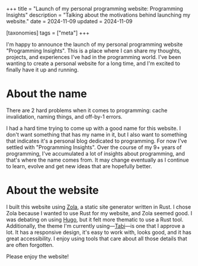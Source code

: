 +++
title = "Launch of my personal programming website: Programming Insights"
description = "Talking about the motivations behind launching my website."
date = 2024-11-09
updated = 2024-11-09

[taxonomies]
tags = ["meta"]
+++

I'm happy to announce the launch of my personal programming website "Programming
Insights". This is a place where I can share my thoughts, projects, and
experiences I've had in the programming world. I've been wanting to create a
personal website for a long time, and I'm excited to finally have it up and
running.

# About the name

There are 2 hard problems when it comes to programming: cache invalidation,
naming things, and off-by-1 errors.

I had a hard time trying to come up with a good name for this website. I don't
want something that has my name in it, but I also want to something that
indicates it's a personal blog dedicated to programming. For now I've settled
with "Programming Insights". Over the course of my 9+ years of programming, I've
accumulated a lot of insights about programming, and that's where the name comes
from. It may change eventually as I continue to learn, evolve and get new ideas
that are hopefully better.

# About the website

I built this website using [Zola](https://www.getzola.org/), a static site
generator written in Rust. I chose Zola because I wanted to use Rust for my
website, and Zola seemed good. I was debating on using
[Hugo](https://gohugo.io/), but it felt more thematic to use a Rust tool.
Additionally, the theme I'm currently
using—[Tabi](https://www.getzola.org/themes/tabi/)—is one that I approve a lot.
It has a responsive design, it's easy to work with, looks good, and it has great
accessibility. I enjoy using tools that care about all those details that are
often forgotten.


Please enjoy the website!
